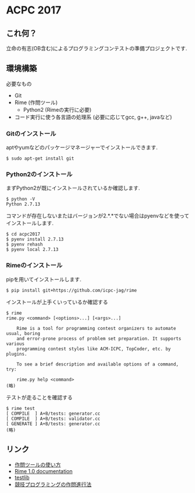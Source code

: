 # ACPC 2017
## これ何？
立命の有志(OB含む)によるプログラミングコンテストの準備プロジェクトです.

## 環境構築
必要なもの

* Git
* Rime (作問ツール)
  * Python2 (Rimeの実行に必要)
* コード実行に使う各言語の処理系 (必要に応じてgcc, g++, javaなど)

### Gitのインストール
aptやyumなどのパッケージマネージャーでインストールできます.
```
$ sudo apt-get install git
```

### Python2のインストール
まずPython2が既にインストールされているか確認します.
```
$ python -V
Python 2.7.13
```
コマンドが存在しないまたはバージョンが2.\*.\*でない場合はpyenvなどを使ってインストールします.
```
$ cd acpc2017
$ pyenv install 2.7.13
$ pyenv rehash
$ pyenv local 2.7.13
```

### Rimeのインストール
pipを用いてインストールします.

```
$ pip install git+https://github.com/icpc-jag/rime
```

インストールが上手くいっているか確認する
```
$ rime
rime.py <command> [<options>...] [<args>...]

    Rime is a tool for programming contest organizers to automate usual, boring
    and error-prone process of problem set preparation. It supports various
    programming contest styles like ACM-ICPC, TopCoder, etc. by plugins.

    To see a brief description and available options of a command, try:

    rime.py help <command>
(略)
```


テストが走ることを確認する
```
$ rime test
[ COMPILE  ] A+B/tests: generator.cc
[ COMPILE  ] A+B/tests: validator.cc
[ GENERATE ] A+B/tests: generator.cc
(略)
```

## リンク

- [作問ツールの使い方](https://drive.google.com/file/d/0B8nawKhBgu7IV0hTcnNMUEhqb2c/view?usp=sharing)
- [Rime 1.0 documentation](http://rime.readthedocs.io/ja/latest/)
- [testlib](http://codeforces.com/testlib)
- [競技プログラミングの作問進行法](http://itohjam.hatenablog.com/entry/2014/12/02/214019)
